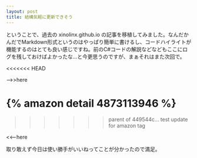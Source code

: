 ```yaml
---
layout: post
title: 結構気軽に更新できそう
---
```


ということで、過去の xinolinx.github.io の記事を移植してみました。なんだかんだでMarkdown形式というのはやっぱり簡単に書けるし、コードハイライトが機能するのはとても良い感じですね。前のC#コードの解説などなどもここにログを残しておけばよかったな…と今更思うのですが、まぁそれはまた次回で。

<<<<<<< HEAD

-->>here

{% amazon detail 4873113946 %}
=======
>>>>>>> parent of 449544c... test update for amazon tag

<<--here

取り敢えず今日は使い勝手がいいねってことが分かったので満足。

